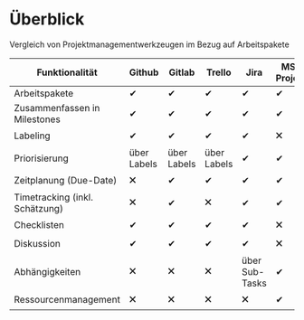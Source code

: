 # Überblick

Vergleich von Projektmanagementwerkzeugen im Bezug auf Arbeitspakete

Funktionalität | Github | Gitlab | Trello | Jira | MS-Project
--- | --- | --- | --- | --- | ---
Arbeitspakete | ✔ | ✔ | ✔ | ✔ | ✔
Zusammenfassen in Milestones | ✔ | ✔ | ✔ | ✔ | ✔
Labeling | ✔ | ✔ | ✔ | ✔ | 🗙
Priorisierung | über Labels | über Labels | über Labels | ✔ | ✔
Zeitplanung (Due-Date) | 🗙 | ✔ | ✔ | ✔ | ✔
Timetracking (inkl. Schätzung) | 🗙 | ✔ | 🗙 | ✔ | ✔
Checklisten | ✔ | ✔ | ✔ | ✔ | 🗙
Diskussion | ✔ | ✔ | ✔ | ✔ | 🗙
Abhängigkeiten | 🗙 | 🗙 | 🗙 | über Sub-Tasks | ✔
Ressourcenmanagement | 🗙 | 🗙 | 🗙 | 🗙 | ✔
